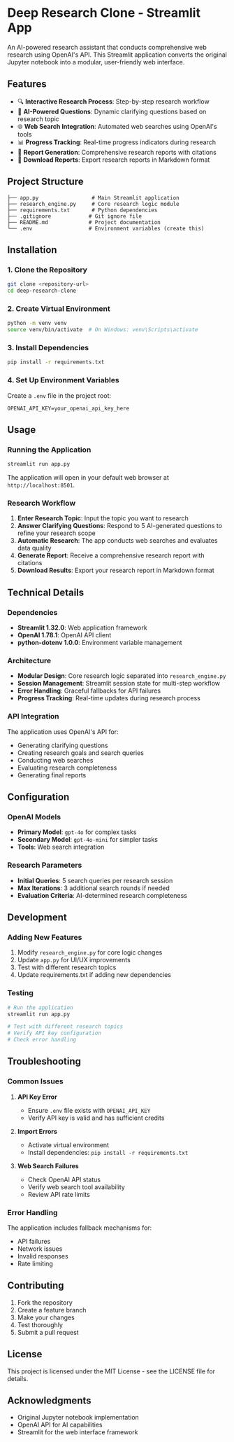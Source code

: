 # Deep Research Clone - Streamlit App

An AI-powered research assistant that conducts comprehensive web research using OpenAI's API. This Streamlit application converts the original Jupyter notebook into a modular, user-friendly web interface.

## Features

- 🔍 **Interactive Research Process**: Step-by-step research workflow
- 🤖 **AI-Powered Questions**: Dynamic clarifying questions based on research topic
- 🌐 **Web Search Integration**: Automated web searches using OpenAI's tools
- 📊 **Progress Tracking**: Real-time progress indicators during research
- 📄 **Report Generation**: Comprehensive research reports with citations
- 💾 **Download Reports**: Export research reports in Markdown format

## Project Structure

```
├── app.py                 # Main Streamlit application
├── research_engine.py     # Core research logic module
├── requirements.txt       # Python dependencies
├── .gitignore            # Git ignore file
├── README.md             # Project documentation
└── .env                  # Environment variables (create this)
```

## Installation

### 1. Clone the Repository
```bash
git clone <repository-url>
cd deep-research-clone
```

### 2. Create Virtual Environment
```bash
python -m venv venv
source venv/bin/activate  # On Windows: venv\Scripts\activate
```

### 3. Install Dependencies
```bash
pip install -r requirements.txt
```

### 4. Set Up Environment Variables
Create a `.env` file in the project root:
```env
OPENAI_API_KEY=your_openai_api_key_here
```

## Usage

### Running the Application
```bash
streamlit run app.py
```

The application will open in your default web browser at `http://localhost:8501`.

### Research Workflow

1. **Enter Research Topic**: Input the topic you want to research
2. **Answer Clarifying Questions**: Respond to 5 AI-generated questions to refine your research scope
3. **Automatic Research**: The app conducts web searches and evaluates data quality
4. **Generate Report**: Receive a comprehensive research report with citations
5. **Download Results**: Export your research report in Markdown format

## Technical Details

### Dependencies
- **Streamlit 1.32.0**: Web application framework
- **OpenAI 1.78.1**: OpenAI API client
- **python-dotenv 1.0.0**: Environment variable management

### Architecture
- **Modular Design**: Core research logic separated into `research_engine.py`
- **Session Management**: Streamlit session state for multi-step workflow
- **Error Handling**: Graceful fallbacks for API failures
- **Progress Tracking**: Real-time updates during research process

### API Integration
The application uses OpenAI's API for:
- Generating clarifying questions
- Creating research goals and search queries
- Conducting web searches
- Evaluating research completeness
- Generating final reports

## Configuration

### OpenAI Models
- **Primary Model**: `gpt-4o` for complex tasks
- **Secondary Model**: `gpt-4o-mini` for simpler tasks
- **Tools**: Web search integration

### Research Parameters
- **Initial Queries**: 5 search queries per research session
- **Max Iterations**: 3 additional search rounds if needed
- **Evaluation Criteria**: AI-determined research completeness

## Development

### Adding New Features
1. Modify `research_engine.py` for core logic changes
2. Update `app.py` for UI/UX improvements
3. Test with different research topics
4. Update requirements.txt if adding new dependencies

### Testing
```bash
# Run the application
streamlit run app.py

# Test with different research topics
# Verify API key configuration
# Check error handling
```

## Troubleshooting

### Common Issues

1. **API Key Error**
   - Ensure `.env` file exists with `OPENAI_API_KEY`
   - Verify API key is valid and has sufficient credits

2. **Import Errors**
   - Activate virtual environment
   - Install dependencies: `pip install -r requirements.txt`

3. **Web Search Failures**
   - Check OpenAI API status
   - Verify web search tool availability
   - Review API rate limits

### Error Handling
The application includes fallback mechanisms for:
- API failures
- Network issues
- Invalid responses
- Rate limiting

## Contributing

1. Fork the repository
2. Create a feature branch
3. Make your changes
4. Test thoroughly
5. Submit a pull request

## License

This project is licensed under the MIT License - see the LICENSE file for details.

## Acknowledgments

- Original Jupyter notebook implementation
- OpenAI API for AI capabilities
- Streamlit for the web interface framework 